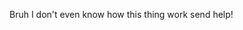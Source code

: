 Bruh I don't even know how this thing work send help!

<!---
23NaCl/23NaCl is a ✨ special ✨ repository because its `README.md` (this file) appears on your GitHub profile.
You can click the Preview link to take a look at your changes.
--->
